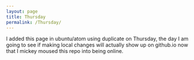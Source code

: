 ```yaml
---
layout: page
title: Thursday
permalink: /Thursday/
---
```


I added this page in ubuntu/atom using duplicate on Thursday, the day I am
going to see if making local changes will actually show up on github.io now
that I mickey moused this repo into being online.
